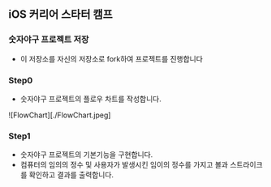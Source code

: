 ## iOS 커리어 스타터 캠프

### 숫자야구 프로젝트 저장
- 이 저장소를 자신의 저장소로 fork하여 프로젝트를 진행합니다

### Step0
- 숫자야구 프로젝트의 플로우 차트를 작성합니다.

![FlowChart][./FlowChart.jpeg]

### Step1
- 숫자야구 프로젝트의 기본기능을 구현합니다.
- 컴퓨터의 임의의 정수 및 사용자가 발생시킨 임이의 정수를 가지고 볼과 스트라이크를 확인하고
결과를 출력합니다.
